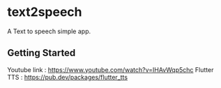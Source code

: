# text2speech

A Text to speech simple app.

## Getting Started

Youtube link : https://www.youtube.com/watch?v=IHAvWqp5chc 
Flutter TTS : https://pub.dev/packages/flutter_tts
